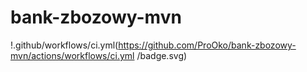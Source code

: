 # bank-zbozowy-mvn
!.github/workflows/ci.yml(https://github.com/ProOko/bank-zbozowy-mvn/actions/workflows/ci.yml
/badge.svg)
